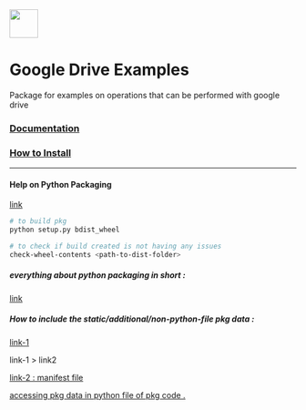 
<img src="https://raw.githubusercontent.com/FortAwesome/Font-Awesome/refs/heads/6.x/svgs/brands/python.svg" width="50" height="50">


# Google Drive Examples
Package for examples on operations that can be performed with google drive

### [Documentation](./doc.md)

### [How to Install](https://github.com/masterPiece93/google-drive-examples/wiki/Package-Installation-From-Git)

---

#### Help on Python Packaging 

[link](https://www.mssqltips.com/sqlservertip/6802/create-wheel-file-python-package-distribute-custom-code/)

```sh
# to build pkg
python setup.py bdist_wheel 
```

```sh
# to check if build created is not having any issues 
check-wheel-contents <path-to-dist-folder>
```

##### everything about python packaging in short :

[link](https://xebia.com/blog/a-practical-guide-to-using-setup-py/)


##### How to include the static/additional/non-python-file pkg data :

[link-1](https://sixty-north.com/blog/including-package-data-in-python-packages.html#:~:text=Broadly%2C%20package%20data%20is%20any,included%20in%20a%20Python%20package.)

link-1 > link2

[link-2 : manifest file](https://setuptools.pypa.io/en/latest/userguide/miscellaneous.html)

[accessing pkg data in python file of pkg code .](https://docs.python.org/3/library/importlib.resources.html)

